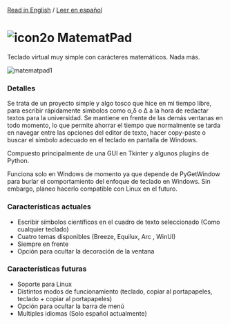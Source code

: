 [Read in English](https://github.com/EzequielBallester/MatematPad/blob/main/README.md) / [Leer en español](https://github.com/EzequielBallester/MatematPad/blob/main/LEEME.md)

# ![icon2o](https://user-images.githubusercontent.com/89707294/131595376-b9e5b826-4f09-4b92-bb7c-d4ce5003b402.png) MatematPad 


Teclado virtual muy simple con carácteres matemáticos. Nada más.

![matematpad1](https://user-images.githubusercontent.com/89707294/131230127-e8d4f230-ed82-47a3-b7a3-b40b580c7330.jpg) 

### Detalles
Se trata de un proyecto simple y algo tosco que hice en mi tiempo libre, para escribir rápidamente simbolos como α,δ o Δ a la hora de redactar textos para la universidad. Se mantiene en frente de las demás ventanas en todo momento, lo que permite ahorrar el tiempo que normalmente se tarda en navegar entre las opciones del editor de texto, hacer copy-paste o buscar el símbolo adecuado en el teclado en pantalla de Windows.

Compuesto principalmente de una GUI en Tkinter y algunos plugins de Python.

Funciona solo en Windows de momento ya que depende de PyGetWindow para burlar el comportamiento del enfoque de teclado en Windows. Sin embargo, planeo hacerlo compatible con Linux en el futuro.

### Características actuales
- Escribir símbolos científicos en el cuadro de texto seleccionado (Como cualquier teclado)
- Cuatro temas disponibles (Breeze, Equilux, Arc , WinUI)
- Siempre en frente
- Opción para ocultar la decoración de la ventana

### Características futuras
- Soporte para Linux
- Distintos modos de funcionamiento (teclado, copiar al portapapeles, teclado + copiar al portapapeles)
- Opción para ocultar la barra de menú
- Multiples idiomas (Solo español actualmente)
